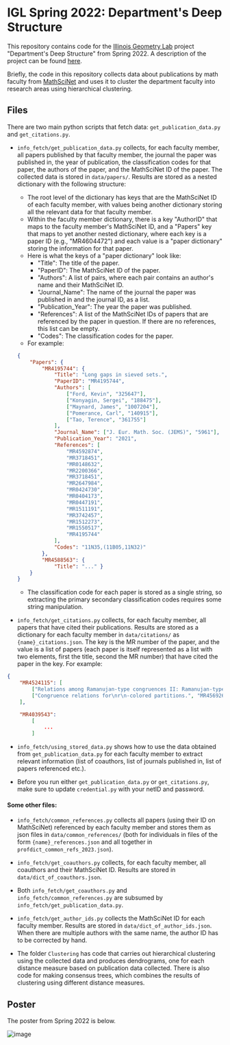# IGL Spring 2022: Department's Deep Structure
This repository contains code for the [Illinois Geometry Lab](https://math.illinois.edu/research/igl) project "Department's Deep Structure" from Spring 2022. A description of the project can be found [here](https://ymb.web.illinois.edu/teaching/igl-projects-s22/).

Briefly, the code in this repository collects data about publications by math faculty from [MathSciNet](https://mathscinet.ams.org/mathscinet/index.html) and uses it to cluster the department faculty into research areas using hierarchical clustering. 



## Files
There are two main python scripts that fetch data: `get_publication_data.py` and `get_citations.py`.

- `info_fetch/get_publication_data.py` collects, for each faculty member, all papers published by that faculty member, the journal the paper was published in, the year of publication, the classification codes for that paper, the authors of the paper, and the MathSciNet ID of the paper. The collected data is stored in `data/papers/`. Results are stored as a nested dictionary with the following structure:

    - The root level of the dictionary has keys that are the MathSciNet ID of each faculty member, with values being another dictionary storing all the relevant data for that faculty member.
    - Within the faculty member dictionary, there is a key "AuthorID" that maps to the faculty member's MathSciNet ID, and a "Papers" key that maps to yet another nested dictionary, where each key is a paper ID (e.g., "MR4604472") and each value is a "paper dictionary" storing the information for that paper.
    - Here is what the keys of a "paper dictionary" look like:
        * "Title": The title of the paper.
        * "PaperID": The MathSciNet ID of the paper.
        * "Authors": A list of pairs, where each pair contains an author's name and their MathSciNet ID.
        * "Journal_Name": The name of the journal the paper was published in and the journal ID, as a list.
        * "Publication_Year": The year the paper was published.
        * "References": A list of the MathSciNet IDs of papers that are referenced by the paper in question. If there are no references, this list can be empty.
        * "Codes": The classification codes for the paper.
    - For example: 
    ```json
    {
        "Papers": {
            "MR4195744": {
                "Title": "Long gaps in sieved sets.",
                "PaperID": "MR4195744",
                "Authors": [
                    ["Ford, Kevin", "325647"],
                    ["Konyagin, Sergei", "188475"],
                    ["Maynard, James", "1007204"],
                    ["Pomerance, Carl", "140915"],
                    ["Tao, Terence", "361755"]
                ],
                "Journal_Name": ["J. Eur. Math. Soc. (JEMS)", "5961"],
                "Publication_Year": "2021",
                "References": [
                    "MR4592874",
                    "MR3718451",
                    "MR0148632",
                    "MR2200366",
                    "MR3718451",
                    "MR2647984",
                    "MR0424730",
                    "MR0404173",
                    "MR0447191",
                    "MR1511191",
                    "MR3742457",
                    "MR1512273",
                    "MR1550517",
                    "MR4195744"
                ],
                "Codes": "11N35,(11B05,11N32)"
            },
            "MR4588563": { 
                "Title": "..." }
        }
    }
    ```

    - The classification code for each paper is stored as a single string, so extracting the primary secondary classification codes requires some string manipulation. 

- `info_fetch/get_citations.py` collects, for each faculty member, all papers that have cited their publications. Results are stored as a dictionary for each faculty member in `data/citations/` as  `{name}_citations.json`. The key is the MR number of the paper, and the value is a list of papers (each paper is itself represented as a list with two elements, first the title, second the MR number) that have cited the paper in the key. For example:

```json
{
    "MR4524115": [
        ["Relations among Ramanujan-type congruences II: Ramanujan-type congruences in half-integral weights.", "MR4587277"], 
        ["Congruence relations for\nr\n-colored partitions.", "MR4569268"]
    ],     

    "MR4039543": 
        [
            ...
        ]
```
    
- `info_fetch/using_stored_data.py` shows how to use the data obtained from `get_publication_data.py` for each faculty member to extract relevant information (list of coauthors, list of journals published in, list of papers referenced etc.).

- Before you run either `get_publication_data.py` or `get_citations.py`, make sure to update `credential.py` with your netID and password.

#### Some other files:

- `info_fetch/common_references.py` collects all papers (using their ID on MathSciNet) referenced by each faculty member and stores them as json files in `data/common_references/` (both for individuals in files of the form `{name}_references.json` and all together in `profdict_common_refs_2023.json`). 

- `info_fetch/get_coauthors.py` collects, for each faculty member, all coauthors and their MathSciNet ID. Results are stored in `data/dict_of_coauthors.json`.

* Both `info_fetch/get_coauthors.py` and `info_fetch/common_references.py` are subsumed by `info_fetch/get_publication_data.py`.


- `info_fetch/get_author_ids.py` collects the MathSciNet ID for each faculty member. Results are stored in `data/dict_of_author_ids.json`. When there are multiple authors with the same name, the author ID has to be corrected by hand.

- The folder `Clustering` has code that carries out hierarchical clustering using the collected data and produces dendrograms, one for each distance measure based on publication data collected. There is also code for making consensus trees, which combines the results of clustering using different distance measures.

## Poster

The poster from Spring 2022 is below. 

![image](https://github.com/sujeet-bhalerao/Deep_Structure/blob/main/Image/poster.png)